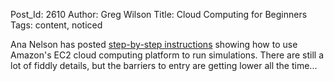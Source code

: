 Post_Id: 2610
Author: Greg Wilson
Title: Cloud Computing for Beginners
Tags: content, noticed

<p>Ana Nelson has posted <a href="http://ananelson.com/blog/2009/11/simulations-in-the-cloud/">step-by-step instructions</a> showing how to use Amazon's EC2 cloud computing platform to run simulations. There are still a lot of fiddly details, but the barriers to entry are getting lower all the time...</p>
